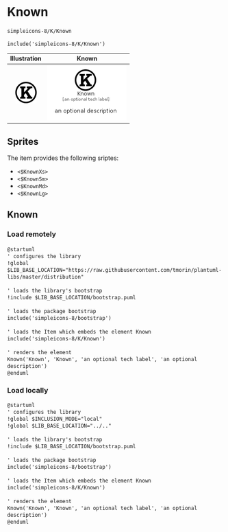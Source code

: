 # Known


```text
simpleicons-8/K/Known
```

```text
include('simpleicons-8/K/Known')
```



| Illustration | Known |
| :---: | :---: |
| ![illustration for Illustration](../../simpleicons-8/K/Known.png) | ![illustration for Known](../../simpleicons-8/K/Known.Local.png) |



## Sprites
The item provides the following sriptes:

- `<$KnownXs>`
- `<$KnownSm>`
- `<$KnownMd>`
- `<$KnownLg>`





## Known

### Load remotely
```plantuml
@startuml
' configures the library
!global $LIB_BASE_LOCATION="https://raw.githubusercontent.com/tmorin/plantuml-libs/master/distribution"

' loads the library's bootstrap
!include $LIB_BASE_LOCATION/bootstrap.puml

' loads the package bootstrap
include('simpleicons-8/bootstrap')

' loads the Item which embeds the element Known
include('simpleicons-8/K/Known')

' renders the element
Known('Known', 'Known', 'an optional tech label', 'an optional description')
@enduml
```

### Load locally
```plantuml
@startuml
' configures the library
!global $INCLUSION_MODE="local"
!global $LIB_BASE_LOCATION="../.."

' loads the library's bootstrap
!include $LIB_BASE_LOCATION/bootstrap.puml

' loads the package bootstrap
include('simpleicons-8/bootstrap')

' loads the Item which embeds the element Known
include('simpleicons-8/K/Known')

' renders the element
Known('Known', 'Known', 'an optional tech label', 'an optional description')
@enduml
```

